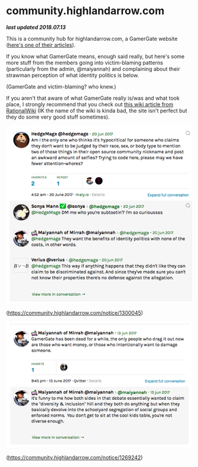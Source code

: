 # community.highlandarrow.com

***last updated 2018.07.13***


This is a community hub for highlandarrow.com, a GamerGate website ([here's one of their articles](https://www.highlandarrow.com/current-events/en/soapbox/163-breaking-arrows-barely-anon.html)).

If you know what GamerGate means, enough said really, but here's some more stuff from the members going into victim-blaming patterns (particularly from the admin, @maiyannah) and complaining about their strawman perception of what identity politics is below.

(GamerGate and victim-blaming? who knew.)

If you aren't that aware of what GamerGate really is/was and what took place, I strongly recommend that you check out [this wiki article from RationalWiki](https://rationalwiki.org/wiki/Gamergate) (IK the name of the wiki is kinda bad, the site isn't perfect but they do some very good stuff sometimes).

![](community_highlandarrow_com_1300045.png)

(https://community.highlandarrow.com/notice/1300045)
 
![](community_highlandarrow_com_1269242.png) 

(https://community.highlandarrow.com/notice/1269242)